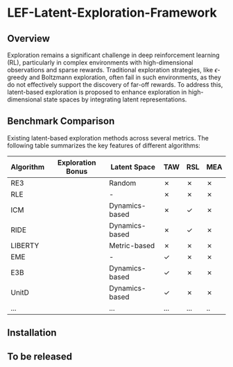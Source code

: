 # LEF-Latent-Exploration-Framework

## Overview

Exploration remains a significant challenge in deep reinforcement learning (RL), particularly in complex environments with high-dimensional observations and sparse rewards. Traditional exploration strategies, like $\epsilon$-greedy and Boltzmann exploration, often fail in such environments, as they do not effectively support the discovery of far-off rewards. To address this, latent-based exploration is proposed to enhance exploration in high-dimensional state spaces by integrating latent representations. 


## Benchmark Comparison

Existing latent-based exploration methods across several metrics. The following table summarizes the key features of different algorithms:

| Algorithm       | Exploration Bonus                                     | Latent Space   | TAW | RSL | MEA |
|-----------------|-------------------------------------------------------|----------------|-----|-----|-----|
| RE3             |     | Random         | ✗   | ✗   | ✗   |
| RLE             |                | -        | ✗   | ✗   | ✗   |
| ICM             |  | Dynamics-based | ✗   | ✓   | ✗   |
| RIDE            | | Dynamics-based | ✗   | ✓   | ✗   |
| LIBERTY         |        | Metric-based   | ✗   | ✗   | ✗   |
| EME             |  | - | ✓   | ✗   | ✗   |
| E3B |   |   Dynamics-based |  ✓   | ✗   | ✗   |
| UnitD |   |   Dynamics-based |  ✓   | ✗   | ✗   |
| ... |   | ... | ...   | ...   | ..  |


## Installation

## To be released

